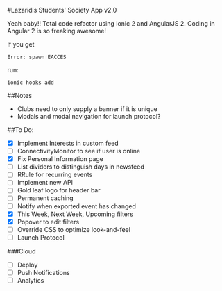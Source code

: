 #Lazaridis Students' Society App v2.0

Yeah baby!! Total code refactor using Ionic 2 and AngularJS 2. Coding in Angular 2 is so freaking awesome!

If you get 

    Error: spawn EACCES

run:

    ionic hooks add

##Notes
* Clubs need to only supply a banner if it is unique
* Modals and modal navigation for launch protocol?

##To Do:

- [x] Implement Interests in custom feed
- [ ] ConnectivityMonitor to see if user is online
- [x] Fix Personal Information page
- [ ] List dividers to distinguish days in newsfeed
- [ ] RRule for recurring events
- [ ] Implement new API
- [ ] Gold leaf logo for header bar
- [ ] Permanent caching
- [ ] Notify when exported event has changed
- [x] This Week, Next Week, Upcoming filters
- [x] Popover to edit filters
- [ ] Override CSS to optimize look-and-feel
- [ ] Launch Protocol

###Cloud
- [ ] Deploy
- [ ] Push Notifications
- [ ] Analytics
